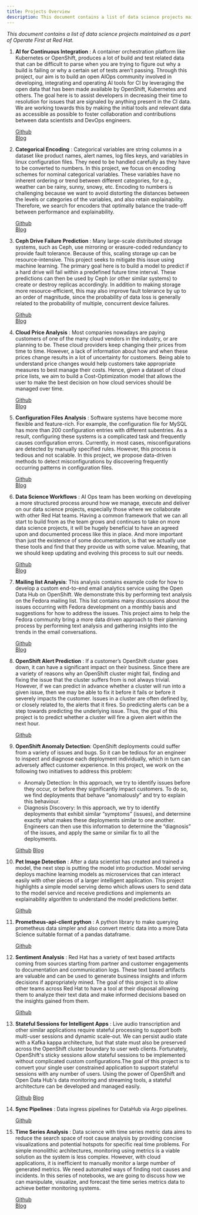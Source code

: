 ```yaml
---
title: Projects Overview
description: This document contains a list of data science projects maintained as a part of Operate First at Red Hat
---
```

_This document contains a list of data science projects maintained as a part of Operate First at Red Hat._

1. **AI for Continuous Integration** : A container orchestration platform like Kubernetes or OpenShift, produces a lot of build and test related data that can be difficult to parse when you are trying to figure out why a build is failing or why a certain set of tests aren’t passing. Through this project, our aim is to build an open AIOps community involved in developing, integrating and operating AI tools for CI by leveraging the open data that has been made available by OpenShift, Kubernetes and others.  The goal here is to assist developers in decreasing their time to resolution for issues that are signaled by anything present in the CI data. We are working towards this by making the initial tools and relevant data as accessible as possible to foster collaboration and contributions between data scientists and DevOps engineers.

    [Github](https://github.com/aicoe-aiops/ocp-ci-analysis)    
    [Blog](https://www.operate-first.cloud/data-science/ocp-ci-analysis/)

2. **Categorical Encoding** : Categorical variables are string columns in a dataset like product names, alert names, log files keys, and variables in linux configuration files. They need to be handled carefully as they have to be converted to numbers. In this project, we focus on encoding schemes for nominal categorical variables. These variables have no inherent ordering or trend between different categories, for e.g., weather can be rainy, sunny, snowy, etc. Encoding to numbers is challenging because we want to avoid distorting the distances between the levels or categories of the variables, and also retain explainability. Therefore, we search for encoders that optimally balance the trade-off between performance and explainability.

    [Github](https://github.com/aicoe-aiops/categorical-encoding)   
    [Blog](https://www.operate-first.cloud/data-science/categorical-encoding/docs/blog/blog.md)

3. **Ceph Drive Failure Prediction** : Many large-scale distributed storage systems, such as Ceph, use mirroring or erasure-coded redundancy to provide fault tolerance. Because of this, scaling storage up can be resource-intensive. This project seeks to mitigate this issue using machine learning. The primary goal here is to build a model to predict if a hard drive will fail within a predefined future time interval. These predictions can then be used by Ceph (or other similar systems) to create or destroy replicas accordingly. In addition to making storage more resource-efficient, this may also improve fault tolerance by up to an order of magnitude, since the probability of data loss is generally related to the probability of multiple, concurrent device failures.

    [Github](https://github.com/aicoe-aiops/ceph_drive_failure)     
    [Blog](https://www.operate-first.cloud/data-science/ceph-drive-failure/docs/blog/hard-drive-failure-prediction-blog.md)

4. **Cloud Price Analysis** : Most companies nowadays are paying customers of one of the many cloud vendors in the industry, or are planning to be. These cloud providers keep changing their prices from time to time. However, a lack of information about how and when these prices change results in a lot of uncertainty for customers. Being able to understand price changes would help customers take appropriate measures to best manage their costs. Hence, given a dataset of cloud price lists, we aim to build a Cost-Optimization model that allows the user to make the best decision on how cloud services should be managed over time.

    [Github](https://github.com/aicoe-aiops/cloud-price-analysis-public)    
    [Blog](https://www.operate-first.cloud/data-science/cloud-price-analysis/)


5. **Configuration Files Analysis** : Software systems have become more flexible and feature-rich. For example, the configuration file for MySQL has more than 200 configuration entries with different subentries. As a result, configuring these systems is a complicated task and frequently causes configuration errors. Currently, in most cases, misconfigurations are detected by manually specified rules. However, this process is tedious and not scalable. In this project, we propose data-driven methods to detect misconfigurations by discovering frequently occurring patterns in configuration files.

    [Github](https://github.com/aicoe-aiops/configuration-files-analysis)   
    [Blog](https://www.operate-first.cloud/data-science/configuration-files-analysis/docs/blog/configuration-file-analysis-blog.md)

6. **Data Science Workflows** : AI Ops team has been working on developing a more structured process around how we manage, execute and deliver on our data science projects, especially those where we collaborate with other Red Hat teams. Having a common framework that we can all start to build from as the team grows and continues to take on more data science projects, it will be hugely beneficial to have an agreed upon and documented process like this in place. And more important than just the existence of some documentation, is that we actually use these tools and find that they provide us with some value. Meaning, that we should keep updating and evolving this process to suit our needs.

    [Github](https://github.com/aicoe-aiops/data-science-workflows)     
    [Blog](https://www.operate-first.cloud/data-science/data-science-workflows/)

7. **Mailing list Analysis**: This analysis contains example code for how to develop a custom end-to-end email analytics service using the Open Data Hub on OpenShift. We demonstrate this by performing text analysis on the Fedora mailing list. This list contains many discussions about the issues occurring with Fedora development on a monthly basis and suggestions for how to address the issues. This project aims to help the Fedora community bring a more data driven approach to their planning process by performing text analysis and gathering insights into the trends in the email conversations.

    [Github](https://github.com/aicoe-aiops/mailing-list-analysis-toolkit)  
    [Blog](https://www.operate-first.cloud/data-science/mailing-list-analysis/)

8. **OpenShift Alert Prediction** : If a customer’s OpenShift cluster goes down, it can have a significant impact on their business. Since there are a variety of reasons why an OpenShift cluster might fail, finding and fixing the issue that the cluster suffers from is not always trivial. However, if we can predict in advance whether a cluster will run into a given issue, then we may be able to fix it before it fails or before it severely impacts the customer. Issues in a cluster are often defined by, or closely related to, the alerts that it fires. So predicting alerts can be a step towards predicting the underlying issue. Thus, the goal of this project is to predict whether a cluster will fire a given alert within the next hour.

    [Github](https://github.com/aicoe-aiops/ocp-alert-prediction-public)

9. **OpenShift Anomaly Detection**: OpenShift deployments could suffer from a variety of issues and bugs. So it can be tedious for an engineer to inspect and diagnose each deployment individually, which in turn can adversely affect customer experience. In this project, we work on the following two initiatives to address this problem:
    - Anomaly Detection: In this approach, we try to identify issues before they occur, or before they significantly impact customers. To do so, we find deployments that behave “anomalously” and try to explain this behaviour.
    - Diagnosis Discovery: In this approach, we try to identify deployments that exhibit similar “symptoms” (issues), and determine exactly what makes these deployments similar to one another. Engineers can then use this information to determine the “diagnosis” of the issues, and apply the same or similar fix to all the deployments.

    [Github](https://github.com/aicoe-aiops/openshift-anomaly-detection)
    [Blog](https://www.operate-first.cloud/data-science/openshift-anomaly-detection/docs/blog/diagnosis-discovery-blog.md)

10. **Pet Image Detection** : After a data scientist has created and trained a model, the next step is putting the model into production. Model serving deploys machine learning models as microservices that can interact easily with other pieces of a larger intelligent application. This project highlights a simple model serving demo which allows users to send data to the model service and receive predictions and implements an explainability algorithm to understand the model predictions better.

    [Github](https://github.com/aicoe-aiops/pet-image-detection)

11. **Prometheus-api-client python** : A python library to make querying prometheus data simpler and also convert metric data into a more Data Science suitable format of a pandas dataframe.

    [Github](https://github.com/AICoE/prometheus-api-client-python) 

12. **Sentiment Analysis** : Red Hat has a variety of text based artifacts coming from sources starting from partner and customer engagements to documentation and communication logs. These text based artifacts are valuable and can be used to generate business insights and inform decisions if appropriately mined. The goal of this project is to allow other teams across Red Hat to have a tool at their disposal allowing them to analyze their text data and make informed decisions based on the insights gained from them.

    [Github](https://github.com/aicoe-aiops/sentiment-analysis-public)

13. **Stateful Sessions for Intelligent Apps** : Live audio transcription and other similar applications require stateful processing to support both multi-user sessions and dynamic scale-out. We can persist audio state with a Kafka kappa architecture, but that state must also be preserved across the OpenShift cluster boundary to user web clients. Fortunately, OpenShift's sticky sessions allow stateful sessions to be implemented without complicated custom configurations.The goal of this project is to convert your single user constrained application to support stateful sessions with any number of users. Using the power of OpenShift and Open Data Hub's data monitoring and streaming tools, a stateful architecture can be developed and managed easily.

    [Github](https://github.com/Gkrumbach07/audio-decoder-demo)
    [Blog](https://www.operate-first.cloud/data-science/stateful-sessions-for-intelligent-apps/docs/blog.md)

14. **Sync Pipelines** : Data ingress pipelines for DataHub via Argo pipelines.

    [Github](https://github.com/aicoe-aiops/sync-pipelines)

15. **Time Series Analysis** : Data science with time series metric data aims to reduce the search space of root cause analysis by providing concise visualizations and potential hotspots for specific real time problems. For simple monolithic architectures, monitoring using metrics is a viable solution as the system is less complex. However, with cloud applications, it is inefficient to manually monitor a large number of generated metrics. We need automated ways of finding root causes and incidents. In this series of notebooks, we are going to discuss how we can manipulate, visualize, and forecast the time series metrics data to achieve better monitoring systems.

    [Github](https://github.com/aicoe-aiops/time-series)    
    [Blog](https://www.operate-first.cloud/data-science/time-series/)